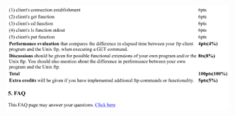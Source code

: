 ![alt text](https://github.com/ROBERTPBOYER/Network-Application/blob/master/description/markdown/Capture9.PNG "Logo Title Text 1")
